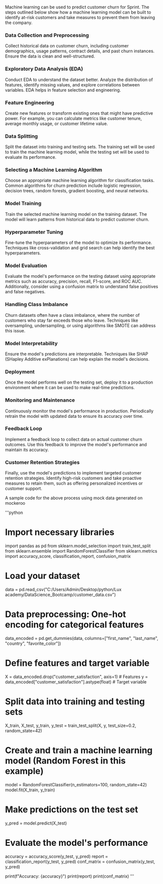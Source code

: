 Machine learning can be used to predict customer churn for Sprint. The steps outlined below show how a machine learning model can be built to identify at-risk customers and take measures to prevent them from leaving the company.

### **Data Collection and Preprocessing**
Collect historical data on customer churn, including customer demographics, usage patterns, contract details, and past churn instances. Ensure the data is clean and well-structured.
### **Exploratory Data Analysis (EDA)**
Conduct EDA to understand the dataset better. Analyze the distribution of features, identify missing values, and explore correlations between variables. EDA helps in feature selection and engineering.
### **Feature Engineering**
Create new features or transform existing ones that might have predictive power. For example, you can calculate metrics like customer tenure, average monthly usage, or customer lifetime value.
### **Data Splitting**
Split the dataset into training and testing sets. The training set will be used to train the machine learning model, while the testing set will be used to evaluate its performance.
### **Selecting a Machine Learning Algorithm**
Choose an appropriate machine learning algorithm for classification tasks. Common algorithms for churn prediction include logistic regression, decision trees, random forests, gradient boosting, and neural networks.
### **Model Training**
Train the selected machine learning model on the training dataset. The model will learn patterns from historical data to predict customer churn.
### **Hyperparameter Tuning**
Fine-tune the hyperparameters of the model to optimize its performance. Techniques like cross-validation and grid search can help identify the best hyperparameters.
### **Model Evaluation**
Evaluate the model's performance on the testing dataset using appropriate metrics such as accuracy, precision, recall, F1-score, and ROC AUC. Additionally, consider using a confusion matrix to understand false positives and false negatives.
### **Handling Class Imbalance**
Churn datasets often have a class imbalance, where the number of customers who stay far exceeds those who leave. Techniques like oversampling, undersampling, or using algorithms like SMOTE can address this issue.
### **Model Interpretability**
Ensure the model's predictions are interpretable. Techniques like SHAP (SHapley Additive exPlanations) can help explain the model's decisions.
### **Deployment**
Once the model performs well on the testing set, deploy it to a production environment where it can be used to make real-time predictions.
### **Monitoring and Maintenance**
Continuously monitor the model's performance in production. Periodically retrain the model with updated data to ensure its accuracy over time.
### **Feedback Loop**
Implement a feedback loop to collect data on actual customer churn outcomes. Use this feedback to improve the model's performance and maintain its accuracy.
### **Customer Retention Strategies**
Finally, use the model's predictions to implement targeted customer retention strategies. Identify high-risk customers and take proactive measures to retain them, such as offering personalized incentives or customer support.


A sample code for the above process using mock data generated on mockeroo

'''python
# Import necessary libraries
import pandas as pd
from sklearn.model_selection import train_test_split
from sklearn.ensemble import RandomForestClassifier
from sklearn.metrics import accuracy_score, classification_report, confusion_matrix

# Load your dataset
data = pd.read_csv("C:/Users/Admin/Desktop/python/Lux academy/DataScience_Bootcamp/customer_data.csv")

# Data preprocessing: One-hot encoding for categorical features
data_encoded = pd.get_dummies(data, columns=["first_name", "last_name", "country", "favorite_color"])


# Define features and target variable
X = data_encoded.drop("customer_satisfaction", axis=1)       # Features
y = data_encoded["customer_satisfaction"].astype(float)       # Target variable

# Split data into training and testing sets
X_train, X_test, y_train, y_test = train_test_split(X, y, test_size=0.2, random_state=42)

# Create and train a machine learning model (Random Forest in this example)
model = RandomForestClassifier(n_estimators=100, random_state=42)
model.fit(X_train, y_train)

# Make predictions on the test set
y_pred = model.predict(X_test)

# Evaluate the model's performance
accuracy = accuracy_score(y_test, y_pred)
report = classification_report(y_test, y_pred)
conf_matrix = confusion_matrix(y_test, y_pred)

print(f"Accuracy: {accuracy}")
print(report)
print(conf_matrix)
'''